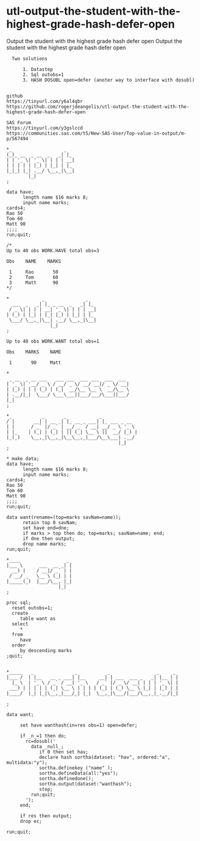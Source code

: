 # utl-output-the-student-with-the-highest-grade-hash-defer-open
Output the student with the highest grade hash defer open
    Output the student with the highest grade hash defer open                                                 
                                                                                                              
      Two solutions                                                                                           
                                                                                                              
          1. Datastep                                                                                         
          2. Sql outobs=1                                                                                     
          3. HASH DOSUBL open=defer (anoter way to interface with dosubl)                                     
                                                                                                              
                                                                                                              
    github                                                                                                    
    https://tinyurl.com/y6al4qbr                                                                              
    https://github.com/rogerjdeangelis/utl-output-the-student-with-the-highest-grade-hash-defer-open          
                                                                                                              
    SAS Forum                                                                                                 
    https://tinyurl.com/y3gslccd                                                                              
    https://communities.sas.com/t5/New-SAS-User/Top-value-in-output/m-p/567494                                
                                                                                                              
    *_                   _                                                                                    
    (_)_ __  _ __  _   _| |_                                                                                  
    | | '_ \| '_ \| | | | __|                                                                                 
    | | | | | |_) | |_| | |_                                                                                  
    |_|_| |_| .__/ \__,_|\__|                                                                                 
            |_|                                                                                               
    ;                                                                                                         
                                                                                                              
    data have;                                                                                                
          length name $16 marks 8;                                                                            
          input name marks;                                                                                   
    cards4;                                                                                                   
    Rao 50                                                                                                    
    Tom 60                                                                                                    
    Matt 90                                                                                                   
    ;;;;                                                                                                      
    run;quit;                                                                                                 
                                                                                                              
    /*                                                                                                        
    Up to 40 obs WORK.HAVE total obs=3                                                                        
                                                                                                              
    Obs    NAME    MARKS                                                                                      
                                                                                                              
     1     Rao       50                                                                                       
     2     Tom       60                                                                                       
     3     Matt      90                                                                                       
    */                                                                                                        
                                                                                                              
    *            _               _                                                                            
      ___  _   _| |_ _ __  _   _| |_                                                                          
     / _ \| | | | __| '_ \| | | | __|                                                                         
    | (_) | |_| | |_| |_) | |_| | |_                                                                          
     \___/ \__,_|\__| .__/ \__,_|\__|                                                                         
                    |_|                                                                                       
    ;                                                                                                         
                                                                                                              
    Up to 40 obs WORK.WANT total obs=1                                                                        
                                                                                                              
    Obs    MARKS    NAME                                                                                      
                                                                                                              
     1       90     Matt                                                                                      
                                                                                                              
    *                                                                                                         
     _ __  _ __ ___   ___ ___  ___ ___  ___  ___                                                              
    | '_ \| '__/ _ \ / __/ _ \/ __/ __|/ _ \/ __|                                                             
    | |_) | | | (_) | (_|  __/\__ \__ \  __/\__ \                                                             
    | .__/|_|  \___/ \___\___||___/___/\___||___/                                                             
    |_|                                                                                                       
    ;                                                                                                         
                                                                                                              
    *_           _       _            _                                                                       
    / |       __| | __ _| |_ __ _ ___| |_ ___ _ __                                                            
    | |      / _` |/ _` | __/ _` / __| __/ _ \ '_ \                                                           
    | |_    | (_| | (_| | || (_| \__ \ ||  __/ |_) |                                                          
    |_(_)    \__,_|\__,_|\__\__,_|___/\__\___| .__/                                                           
                                             |_|                                                              
    ;                                                                                                         
                                                                                                              
    * make data;                                                                                              
    data have;                                                                                                
          length name $16 marks 8;                                                                            
          input name marks;                                                                                   
    cards4;                                                                                                   
    Rao 50                                                                                                    
    Tom 60                                                                                                    
    Matt 90                                                                                                   
    ;;;;                                                                                                      
    run;quit;                                                                                                 
                                                                                                              
    data want(rename=(top=marks savNam=name));                                                                
          retain top 0 savNam;                                                                                
          set have end=dne;                                                                                   
          if marks > top then do; top=marks; savNam=name; end;                                                
          if dne then output;                                                                                 
          drop name marks;                                                                                    
    run;quit;                                                                                                 
                                                                                                              
    *____                 _                                                                                   
    |___ \      ___  __ _| |                                                                                  
      __) |    / __|/ _` | |                                                                                  
     / __/ _   \__ \ (_| | |                                                                                  
    |_____(_)  |___/\__, |_|                                                                                  
                       |_|                                                                                    
    ;                                                                                                         
                                                                                                              
    proc sql;                                                                                                 
      reset outobs=1;                                                                                         
      create                                                                                                  
         table want as                                                                                        
      select                                                                                                  
         *                                                                                                    
      from                                                                                                    
         have                                                                                                 
      order                                                                                                   
         by descending marks                                                                                  
    ;quit;                                                                                                    
                                                                                                              
                                                                                                              
    *_____   _               _           _                 _     _                                            
    |___ /  | |__   __ _ ___| |__     __| | ___  ___ _   _| |__ | |                                           
      |_ \  | '_ \ / _` / __| '_ \   / _` |/ _ \/ __| | | | '_ \| |                                           
     ___) | | | | | (_| \__ \ | | | | (_| | (_) \__ \ |_| | |_) | |                                           
    |____/  |_| |_|\__,_|___/_| |_|  \__,_|\___/|___/\__,_|_.__/|_|                                           
                                                                                                              
    ;                                                                                                         
                                                                                                              
    data want;                                                                                                
                                                                                                              
         set have wanthash(in=res obs=1) open=defer;                                                          
                                                                                                              
         if _n_=1 then do;                                                                                    
           rc=dosubl('                                                                                        
             data _null_;                                                                                     
                if 0 then set hav;                                                                            
                declare hash sortha(dataset: "hav", ordered:"a", multidata:"y");                              
                sortha.definekey ("name" );                                                                   
                sortha.defineData(all:"yes");                                                                 
                sortha.definedone();                                                                          
                sortha.output(dataset:"wanthash");                                                            
                stop;                                                                                         
             run;quit;                                                                                        
           ');                                                                                                
         end;                                                                                                 
                                                                                                              
         if res then output;                                                                                  
         drop ec;                                                                                             
                                                                                                              
    run;quit;                                                                                                 
                                                                                                              
                                                                                                              
